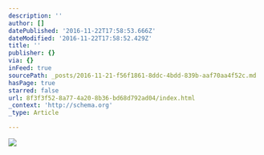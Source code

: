 ```yaml
---
description: ''
author: []
datePublished: '2016-11-22T17:58:53.666Z'
dateModified: '2016-11-22T17:58:52.429Z'
title: ''
publisher: {}
via: {}
inFeed: true
sourcePath: _posts/2016-11-21-f56f1861-8ddc-4bdd-839b-aaf70aa4f52c.md
hasPage: true
starred: false
url: 8f3f3f52-8a77-4a20-8b36-bd68d792ad04/index.html
_context: 'http://schema.org'
_type: Article

---
```

![](https://the-grid-user-content.s3-us-west-2.amazonaws.com/6be8cf60-c787-45fd-a084-d468e5c622ab.jpg)
